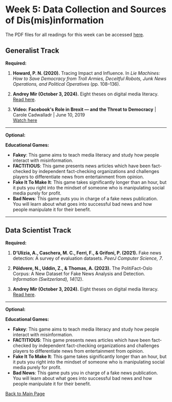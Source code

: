 # Week 5: Data Collection and Sources of Dis(mis)information

The PDF files for all readings for this week can be accessed [here](https://canvas.stanford.edu/courses/198736/files/folder/Week%205).


## Generalist Track

**Required:**

1. **Howard, P. N. (2020).** Tracing Impact and Influence. In *Lie Machines: How to Save Democracy from Troll Armies, Deceitful Robots, Junk News Operations, and Political Operatives* (pp. 108–136).

2. **Andrey Mir (October 3, 2024).** Eight theses on digital media literacy. [Read here](https://andrey4mir.substack.com/p/eight-theses-on-digital-media-literacy).

3. **Video:**
**Facebook's Role in Brexit — and the Threat to Democracy** | Carole Cadwalladr | June 10, 2019  
  [Watch here](https://www.youtube.com/watch?v=OQSMr-3GGvQ&t=57s)

---

**Optional:**

**Educational Games:**
- **Fakey**: This game aims to teach media literacy and study how people interact with misinformation.
- **FACTITIOUS**: This game presents news articles which have been fact-checked by independent fact-checking organizations and challenges players to differentiate news from entertainment from opinion.
- **Fake It To Make It**: This game takes significantly longer than an hour, but it puts you right into the mindset of someone who is manipulating social media purely for profit.
- **Bad News**: This game puts you in charge of a fake news publication. You will learn about what goes into successful bad news and how people manipulate it for their benefit.

---

## Data Scientist Track

**Required:**

1. **D’Ulizia, A., Caschera, M. C., Ferri, F., & Grifoni, P. (2021).** Fake news detection: A survey of evaluation datasets. *PeerJ Computer Science, 7*.

2. **Põldvere, N., Uddin, Z., & Thomas, A. (2023).** The PolitiFact-Oslo Corpus: A New Dataset for Fake News Analysis and Detection. *Information (Switzerland), 14*(12).

3. **Andrey Mir (October 3, 2024).** Eight theses on digital media literacy. [Read here](https://andrey4mir.substack.com/p/eight-theses-on-digital-media-literacy).

---

**Optional:**

**Educational Games:**
- **Fakey**: This game aims to teach media literacy and study how people interact with misinformation.
- **FACTITIOUS**: This game presents news articles which have been fact-checked by independent fact-checking organizations and challenges players to differentiate news from entertainment from opinion.
- **Fake It To Make It**: This game takes significantly longer than an hour, but it puts you right into the mindset of someone who is manipulating social media purely for profit.
- **Bad News**: This game puts you in charge of a fake news publication. You will learn about what goes into successful bad news and how people manipulate it for their benefit.

[Back to Main Page](README.md)



